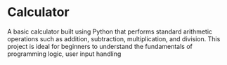 # Calculator
A basic calculator built using Python that performs standard arithmetic operations such as addition, subtraction, multiplication, and division. This project is ideal for beginners to understand the fundamentals of programming logic, user input handling
